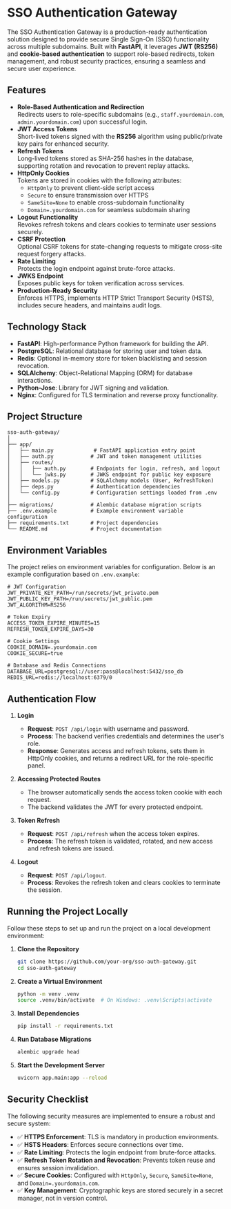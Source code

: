 # SSO Authentication Gateway

The SSO Authentication Gateway is a production-ready authentication solution designed to provide secure Single Sign-On (SSO) functionality across multiple subdomains. Built with **FastAPI**, it leverages **JWT (RS256)** and **cookie-based authentication** to support role-based redirects, token management, and robust security practices, ensuring a seamless and secure user experience.

## Features

- **Role-Based Authentication and Redirection**  
  Redirects users to role-specific subdomains (e.g., `staff.yourdomain.com`, `admin.yourdomain.com`) upon successful login.
- **JWT Access Tokens**  
  Short-lived tokens signed with the **RS256** algorithm using public/private key pairs for enhanced security.
- **Refresh Tokens**  
  Long-lived tokens stored as SHA-256 hashes in the database, supporting rotation and revocation to prevent replay attacks.
- **HttpOnly Cookies**  
  Tokens are stored in cookies with the following attributes:  
  - `HttpOnly` to prevent client-side script access  
  - `Secure` to ensure transmission over HTTPS  
  - `SameSite=None` to enable cross-subdomain functionality  
  - `Domain=.yourdomain.com` for seamless subdomain sharing  
- **Logout Functionality**  
  Revokes refresh tokens and clears cookies to terminate user sessions securely.
- **CSRF Protection**  
  Optional CSRF tokens for state-changing requests to mitigate cross-site request forgery attacks.
- **Rate Limiting**  
  Protects the login endpoint against brute-force attacks.
- **JWKS Endpoint**  
  Exposes public keys for token verification across services.
- **Production-Ready Security**  
  Enforces HTTPS, implements HTTP Strict Transport Security (HSTS), includes secure headers, and maintains audit logs.

## Technology Stack

- **FastAPI**: High-performance Python framework for building the API.  
- **PostgreSQL**: Relational database for storing user and token data.  
- **Redis**: Optional in-memory store for token blacklisting and session revocation.  
- **SQLAlchemy**: Object-Relational Mapping (ORM) for database interactions.  
- **Python-Jose**: Library for JWT signing and validation.  
- **Nginx**: Configured for TLS termination and reverse proxy functionality.

## Project Structure

```
sso-auth-gateway/
│
├── app/
│   ├── main.py             # FastAPI application entry point
│   ├── auth.py            # JWT and token management utilities
│   ├── routes/
│   │   ├── auth.py        # Endpoints for login, refresh, and logout
│   │   └── jwks.py        # JWKS endpoint for public key exposure
│   ├── models.py          # SQLAlchemy models (User, RefreshToken)
│   ├── deps.py            # Authentication dependencies
│   └── config.py          # Configuration settings loaded from .env
│
├── migrations/            # Alembic database migration scripts
├── .env.example           # Example environment variable configuration
├── requirements.txt       # Project dependencies
└── README.md              # Project documentation
```

## Environment Variables

The project relies on environment variables for configuration. Below is an example configuration based on `.env.example`:

```env
# JWT Configuration
JWT_PRIVATE_KEY_PATH=/run/secrets/jwt_private.pem
JWT_PUBLIC_KEY_PATH=/run/secrets/jwt_public.pem
JWT_ALGORITHM=RS256

# Token Expiry
ACCESS_TOKEN_EXPIRE_MINUTES=15
REFRESH_TOKEN_EXPIRE_DAYS=30

# Cookie Settings
COOKIE_DOMAIN=.yourdomain.com
COOKIE_SECURE=true

# Database and Redis Connections
DATABASE_URL=postgresql://user:pass@localhost:5432/sso_db
REDIS_URL=redis://localhost:6379/0
```

## Authentication Flow

1. **Login**  
   - **Request**: `POST /api/login` with username and password.  
   - **Process**: The backend verifies credentials and determines the user's role.  
   - **Response**: Generates access and refresh tokens, sets them in HttpOnly cookies, and returns a redirect URL for the role-specific panel.  

2. **Accessing Protected Routes**  
   - The browser automatically sends the access token cookie with each request.  
   - The backend validates the JWT for every protected endpoint.  

3. **Token Refresh**  
   - **Request**: `POST /api/refresh` when the access token expires.  
   - **Process**: The refresh token is validated, rotated, and new access and refresh tokens are issued.  

4. **Logout**  
   - **Request**: `POST /api/logout`.  
   - **Process**: Revokes the refresh token and clears cookies to terminate the session.

## Running the Project Locally

Follow these steps to set up and run the project on a local development environment:

1. **Clone the Repository**  
   ```bash
   git clone https://github.com/your-org/sso-auth-gateway.git
   cd sso-auth-gateway
   ```

2. **Create a Virtual Environment**  
   ```bash
   python -m venv .venv
   source .venv/bin/activate  # On Windows: .venv\Scripts\activate
   ```

3. **Install Dependencies**  
   ```bash
   pip install -r requirements.txt
   ```

4. **Run Database Migrations**  
   ```bash
   alembic upgrade head
   ```

5. **Start the Development Server**  
   ```bash
   uvicorn app.main:app --reload
   ```

## Security Checklist

The following security measures are implemented to ensure a robust and secure system:

- ✅ **HTTPS Enforcement**: TLS is mandatory in production environments.  
- ✅ **HSTS Headers**: Enforces secure connections over time.  
- ✅ **Rate Limiting**: Protects the login endpoint from brute-force attacks.  
- ✅ **Refresh Token Rotation and Revocation**: Prevents token reuse and ensures session invalidation.  
- ✅ **Secure Cookies**: Configured with `HttpOnly`, `Secure`, `SameSite=None`, and `Domain=.yourdomain.com`.  
- ✅ **Key Management**: Cryptographic keys are stored securely in a secret manager, not in version control.
